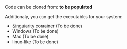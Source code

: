 Code can be cloned from: **to be populated**

Additionaly, you can get the executables for your system:

- Singularity container (To be done)
- Windows (To be done)
- Mac (To be done)
- linux-like (To be done)

